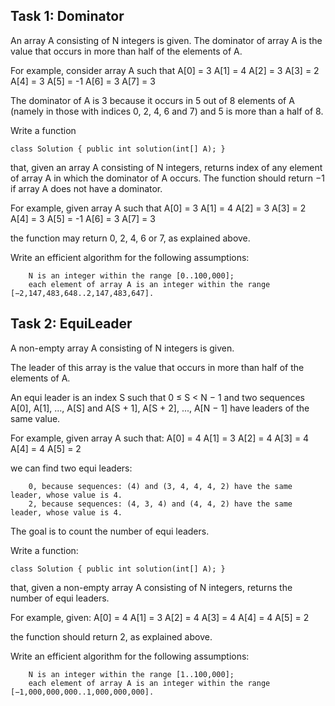 ## Task 1: Dominator

An array A consisting of N integers is given. The dominator of array A is the value that occurs in more than half of the
elements of A.

For example, consider array A such that
A[0] = 3 A[1] = 4 A[2] = 3
A[3] = 2 A[4] = 3 A[5] = -1
A[6] = 3 A[7] = 3

The dominator of A is 3 because it occurs in 5 out of 8 elements of A (namely in those with indices 0, 2, 4, 6 and 7)
and 5 is more than a half of 8.

Write a function

    class Solution { public int solution(int[] A); }

that, given an array A consisting of N integers, returns index of any element of array A in which the dominator of A
occurs. The function should return −1 if array A does not have a dominator.

For example, given array A such that
A[0] = 3 A[1] = 4 A[2] = 3
A[3] = 2 A[4] = 3 A[5] = -1
A[6] = 3 A[7] = 3

the function may return 0, 2, 4, 6 or 7, as explained above.

Write an efficient algorithm for the following assumptions:

        N is an integer within the range [0..100,000];
        each element of array A is an integer within the range [−2,147,483,648..2,147,483,647].

## Task 2: EquiLeader

A non-empty array A consisting of N integers is given.

The leader of this array is the value that occurs in more than half of the elements of A.

An equi leader is an index S such that 0 ≤ S < N − 1 and two sequences A[0], A[1], ..., A[S] and A[S + 1],
A[S + 2], ..., A[N − 1] have leaders of the same value.

For example, given array A such that:
A[0] = 4
A[1] = 3
A[2] = 4
A[3] = 4
A[4] = 4
A[5] = 2

we can find two equi leaders:

        0, because sequences: (4) and (3, 4, 4, 4, 2) have the same leader, whose value is 4.
        2, because sequences: (4, 3, 4) and (4, 4, 2) have the same leader, whose value is 4.

The goal is to count the number of equi leaders.

Write a function:

    class Solution { public int solution(int[] A); }

that, given a non-empty array A consisting of N integers, returns the number of equi leaders.

For example, given:
A[0] = 4
A[1] = 3
A[2] = 4
A[3] = 4
A[4] = 4
A[5] = 2

the function should return 2, as explained above.

Write an efficient algorithm for the following assumptions:

        N is an integer within the range [1..100,000];
        each element of array A is an integer within the range [−1,000,000,000..1,000,000,000].


